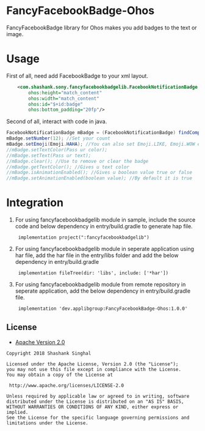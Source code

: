 # FancyFacebookBadge-Ohos

FancyFacebookBadge library for Ohos makes you add badges to the text or image.

# Usage

First of all, need add FacebookBadge to your xml layout.

```xml
    <com.shashank.sony.fancyfacebookbadgelib.FacebookNotificationBadge
        ohos:height="match_content"
        ohos:width="match_content"
        ohos:id="$+id:badge"
        ohos:bottom_padding="20fp"/>
```

Second of all, interact with code in java.
```java
FacebookNotificationBadge mBadge = (FacebookNotificationBadge) findComponentById(ResourceTable.Id_badge);
mBadge.setNumber(12); //Set your count
mBadge.setEmoji(Emoji.HAHA); //You can also set Emoji.LIKE, Emoji.WOW etc
//mBadge.setTextColor(Pass ur color);
//mBadge.setText(Pass ur text);
//mBadge.clear(); //Use to remove or clear the badge
//mBadge.getTextColor(); //Gives u text color
//mBadge.isAnimationEnabled(); //Gives u boolean value true or false
//mBadge.setAnimationEnabled(boolean value); //By default it is true 

```

# Integration

1. For using fancyfacebookbadgelib module in sample, include the source code and below dependency in entry/build.gradle to generate hap file.
        
        implementation project(":fancyfacebookbadgelib")

2. For using fancyfacebookbadgelib module in seperate application using  har file, add the har file in the entry/libs folder and add the below dependency in entry/build.gradle
        
        implementation fileTree(dir: 'libs', include: ['*har'])

3. For using fancyfacebookbadgelib module from remote repository in seperate application, add the below dependency in entry/build.gradle file.
        
        implementation 'dev.applibgroup:FancyFacebookBadge-Ohos:1.0.0'

## License

* [Apache Version 2.0](http://www.apache.org/licenses/LICENSE-2.0.html)

```
Copyright 2018 Shashank Singhal

Licensed under the Apache License, Version 2.0 (the "License");
you may not use this file except in compliance with the License.
You may obtain a copy of the License at

 http://www.apache.org/licenses/LICENSE-2.0

Unless required by applicable law or agreed to in writing, software
distributed under the License is distributed on an "AS IS" BASIS,
WITHOUT WARRANTIES OR CONDITIONS OF ANY KIND, either express or implied.
See the License for the specific language governing permissions and
limitations under the License.